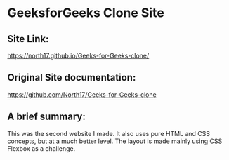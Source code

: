 # GeeksforGeeks Clone Site

## Site Link:
https://north17.github.io/Geeks-for-Geeks-clone/

## Original Site documentation:
https://github.com/North17/Geeks-for-Geeks-clone

## A brief summary:
This was the second website I made. It also uses pure HTML and CSS concepts, but at a much better level. The layout is made mainly using CSS Flexbox as a challenge.